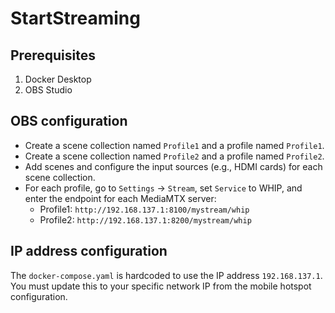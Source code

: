 # StartStreaming

## Prerequisites

1. Docker Desktop
2. OBS Studio

## OBS configuration

- Create a scene collection named `Profile1` and a profile named `Profile1`.
- Create a scene collection named `Profile2` and a profile named `Profile2`.
- Add scenes and configure the input sources (e.g., HDMI cards) for each scene collection.
- For each profile, go to `Settings` -> `Stream`, set `Service` to WHIP, and enter the endpoint for each MediaMTX server:
    - Profile1: `http://192.168.137.1:8100/mystream/whip`
    - Profile2: `http://192.168.137.1:8200/mystream/whip`

## IP address configuration

The `docker-compose.yaml` is hardcoded to use the IP address `192.168.137.1`. You must update this to your specific network IP from the mobile hotspot configuration.
